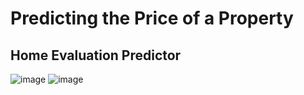 # Predicting the Price of a Property

## Home Evaluation Predictor 

![image](https://static2.mansionglobal.com/production/media/listing_images/2f0de1ec384e2488aec33985a0cc1173/small_17d8d138dcd219b9b143c4112ce0dd.jpg)
![image](https://lh3.googleusercontent.com/p/AF1QipMonHBuOOrL0UUzj45iIrfMqY2I76lbLNuPtNFg=w960-h960-n-o-v1)
